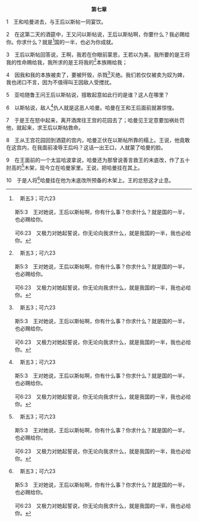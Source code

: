 <p style="text-align:center;font-weight:bold;">第七章</p>

1　王和哈曼进去，与王后以斯帖一同宴饮。

2　在这第二天的酒筵中，王又问以斯帖说，王后以斯帖啊，你要什么？我必赐给你。你求什么？就是[^a]国的一半，也必为你成就。

[^a]:　斯五3；可六23<br><br>斯5:3　王对她说，王后以斯帖啊，你有什么事？你求什么？就是国的一半，也必赐给你。<br><br>可6:23　又极力对她起誓说，你无论向我求什么，就是我国的一半，我也必给你。

3　王后以斯帖回答说，王啊，我若在你眼前蒙恩，王若以为美，我所要的是王将我的性命赐给我，我所求的是王将我的[^a]本族赐给我；

[^a]:　斯四8<br><br>斯4:8　又将所抄写在书珊颁布，要灭绝犹大人的法令交给哈他革，要他给以斯帖看，向她说明，并嘱咐她进去见王，向王求情，为本族的人在王面前恳求。

4　因我和我的本族被卖了，要被歼毁，杀戮[^a]灭绝。我们若仅仅被卖为奴为婢，我也闭口不言，因为不值得叫王因敌人受搅扰。

[^a]:　斯三13；八11～12<br><br>斯3:13　诏书由驿卒送达王的各省，吩咐要将所有的犹大人，无论老少妇女孩子，在一日之间，在十二月，就是亚达月十三日，全然歼毁，杀戮灭绝，并夺他们的财物为掠物。<br><br>斯8:11　诏书中，王准各城的犹大人聚集保护自己的性命，歼毁杀戮灭绝各族各省要攻击犹大人的一切仇敌，并他们的孩子和妇女，夺取他们的财物为掠物，<br><br>斯8:12　这要在一日之间，在十二月，就是亚达月，十三日，在亚哈随鲁王的各省执行。

5　亚哈随鲁王问王后以斯帖说，擅敢起意如此行的是谁？这人在哪里？

6　以斯帖说，敌人[^a]仇人就是这恶人哈曼。哈曼在王和王后面前就甚惊惶。

[^a]:　斯三10<br><br>斯3:10　于是王从自己手上摘下戒指，给犹大人的仇敌亚甲族哈米大他的儿子哈曼。

7　于是王在怒中起来，离开酒席往王宫的花园去了；哈曼见王定意要加祸处罚他，就起来，求王后以斯帖救命。

8　王从王宫花园回到酒筵的宫内，哈曼正伏在以斯帖所靠的榻上。王说，他竟敢在这宫内，在我面前凌辱王后吗？这话一出王口，人就蒙了哈曼的脸。

9　在王面前的一个太监哈波拿说，哈曼还为那曾说善言救王的末底改，作了五十肘高的[^a]木架，现今立在哈曼家里。王说，把哈曼挂在其上。

[^a]:　斯五14<br><br>斯5:14　他的妻子细利斯和他一切的朋友对他说，不如叫人作一个五十肘高的木架，明早求王将末底改挂在其上，然后你可以欢欢喜喜地随王赴席。哈曼以这话为美，就叫人作了木架。

10　于是人将[^a]哈曼挂在他为末底改所预备的木架上。王的忿怒这才止息。

[^a]:　参诗七16；箴十一5～6；但六24<br><br>诗7:16　他的毒害必回到自己头上；他的强暴必落在自己头顶上。<br><br>箴11:5　完全人的义必使他的道路平直；但恶人必因自己的恶跌倒。<br><br>箴11:6　正直人的义必拯救自己；奸诈人必陷在自己的贪欲中。<br><br>但6:24　王下令，人就把那些控告但以理的人，连他们的儿女和妻子都带来，扔在狮子坑中；他们还没有到坑底，狮子就抓住他们，咬碎他们的骨头。


